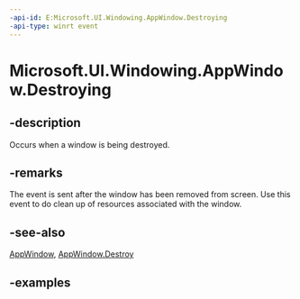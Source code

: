 ```yaml
---
-api-id: E:Microsoft.UI.Windowing.AppWindow.Destroying
-api-type: winrt event
---
```


# Microsoft.UI.Windowing.AppWindow.Destroying

<!--
public event Windows.Foundation.TypedEventHandler<Microsoft.UI.Windowing.AppWindow,object> Destroying;
-->

## -description

Occurs when a window is being destroyed.

## -remarks

The event is sent after the window has been removed from screen. Use this event to do clean up of resources associated with the window.

## -see-also

[AppWindow](appwindow.md), [AppWindow.Destroy](appwindow_destroy_1061709674.md)

## -examples
